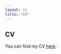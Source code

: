 ```yaml
---
layout: cv
title: "CV"
---
```


## CV  



You can find my CV [here](/assets/CV_Barczay.pdf).


<object data="{{ site.url }}{{ site.baseurl }}/assets/CV_Barczay.pdf" width="1000" height="1000" type="application/pdf"></object>

